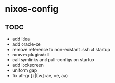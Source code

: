 # nixos-config

## TODO
- add idea
- add oracle-xe
- remove reference to non-existant .ssh at startup
- neovim pluginstall
- call symlinks and pull-configs on startup
- add lockscreen
- uniform gap
- fix alt-gr [z|l|w] (ae, oe, aa)


